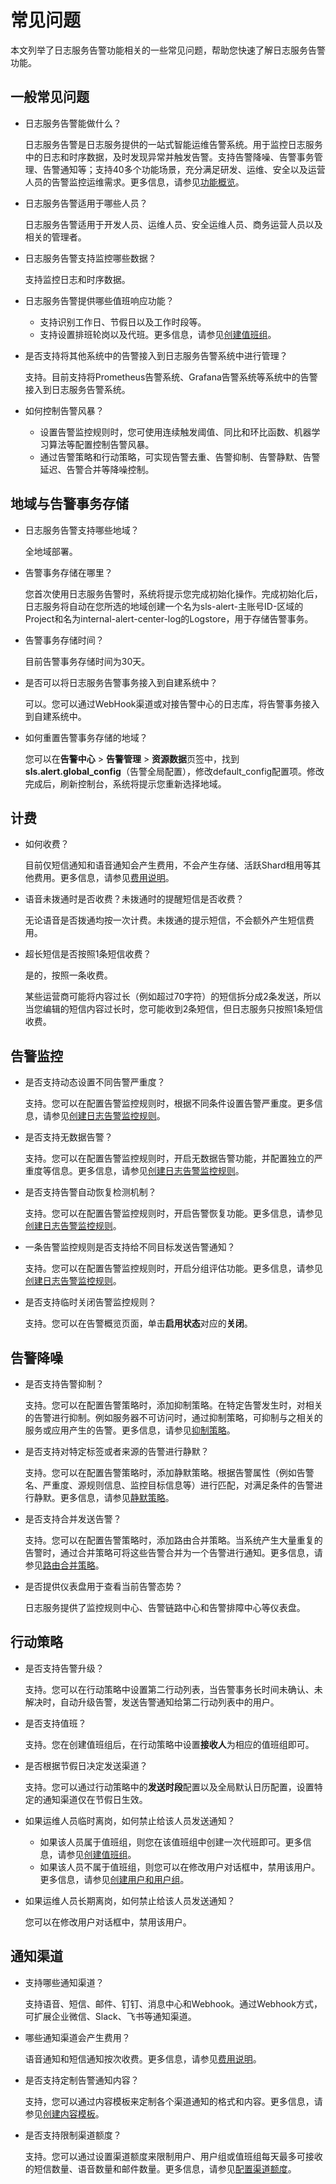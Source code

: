# 常见问题

本文列举了日志服务告警功能相关的一些常见问题，帮助您快速了解日志服务告警功能。

## 一般常见问题

-   日志服务告警能做什么？

    日志服务告警是日志服务提供的一站式智能运维告警系统。用于监控日志服务中的日志和时序数据，及时发现异常并触发告警。支持告警降噪、告警事务管理、告警通知等；支持40多个功能场景，充分满足研发、运维、安全以及运营人员的告警监控运维需求。更多信息，请参见[功能概览](/cn.zh-CN/告警（新版）/功能简介/功能概览.md)。

-   日志服务告警适用于哪些人员？

    日志服务告警适用于开发人员、运维人员、安全运维人员、商务运营人员以及相关的管理者。

-   日志服务告警支持监控哪些数据？

    支持监控日志和时序数据。

-   日志服务告警提供哪些值班响应功能？
    -   支持识别工作日、节假日以及工作时段等。
    -   支持设置排班轮岗以及代班。更多信息，请参见[创建值班组](/cn.zh-CN/告警（新版）/用户管理/创建值班组.md)。
-   是否支持将其他系统中的告警接入到日志服务告警系统中进行管理？

    支持。目前支持将Prometheus告警系统、Grafana告警系统等系统中的告警接入到日志服务告警系统。

-   如何控制告警风暴？
    -   设置告警监控规则时，您可使用连续触发阈值、同比和环比函数、机器学习算法等配置控制告警风暴。
    -   通过告警策略和行动策略，可实现告警去重、告警抑制、告警静默、告警延迟、告警合并等降噪控制。

## 地域与告警事务存储

-   日志服务告警支持哪些地域？

    全地域部署。

-   告警事务存储在哪里？

    您首次使用日志服务告警时，系统将提示您完成初始化操作。完成初始化后，日志服务将自动在您所选的地域创建一个名为sls-alert-主账号ID-区域的Project和名为internal-alert-center-log的Logstore，用于存储告警事务。

-   告警事务存储时间？

    目前告警事务存储时间为30天。

-   是否可以将日志服务告警事务接入到自建系统中？

    可以。您可以通过WebHook渠道或对接告警中心的日志库，将告警事务接入到自建系统中。

-   如何重置告警事务存储的地域？

    您可以在**告警中心** \> **告警管理** \> **资源数据**页签中，找到**sls.alert.global\_config**（告警全局配置），修改default\_config配置项。修改完成后，刷新控制台，系统将提示您重新选择地域。


## 计费

-   如何收费？

    目前仅短信通知和语音通知会产生费用，不会产生存储、活跃Shard租用等其他费用。更多信息，请参见[费用说明](/cn.zh-CN/告警（新版）/功能简介/什么是日志服务告警.md)。

-   语音未拨通时是否收费？未拨通时的提醒短信是否收费？

    无论语音是否拨通均按一次计费。未拨通的提示短信，不会额外产生短信费用。

-   超长短信是否按照1条短信收费？

    是的，按照一条收费。

    某些运营商可能将内容过长（例如超过70字符）的短信拆分成2条发送，所以当您编辑的短信内容过长时，您可能收到2条短信，但日志服务只按照1条短信收费。


## 告警监控

-   是否支持动态设置不同告警严重度？

    支持。您可以在配置告警监控规则时，根据不同条件设置告警严重度。更多信息，请参见[创建日志告警监控规则](/cn.zh-CN/告警（新版）/告警监控/创建日志告警监控规则.md)。

-   是否支持无数据告警？

    支持。您可以在配置告警监控规则时，开启无数据告警功能，并配置独立的严重度等信息。更多信息，请参见[创建日志告警监控规则](/cn.zh-CN/告警（新版）/告警监控/创建日志告警监控规则.md)。

-   是否支持告警自动恢复检测机制？

    支持。您可以在配置告警监控规则时，开启告警恢复功能。更多信息，请参见[创建日志告警监控规则](/cn.zh-CN/告警（新版）/告警监控/创建日志告警监控规则.md)。

-   一条告警监控规则是否支持给不同目标发送告警通知？

    支持。您可以在配置告警监控规则时，开启分组评估功能。更多信息，请参见[创建日志告警监控规则](/cn.zh-CN/告警（新版）/告警监控/创建日志告警监控规则.md)。

-   是否支持临时关闭告警监控规则？

    支持。您可以在告警概览页面，单击**启用状态**对应的**关闭**。


## 告警降噪

-   是否支持告警抑制？

    支持。您可以在配置告警策略时，添加抑制策略。在特定告警发生时，对相关的告警进行抑制。例如服务器不可访问时，通过抑制策略，可抑制与之相关的服务或应用产生的告警。更多信息，请参见[抑制策略](/cn.zh-CN/告警（新版）/告警管理/创建告警策略.md)。

-   是否支持对特定标签或者来源的告警进行静默？

    支持。您可以在配置告警策略时，添加静默策略。根据告警属性（例如告警名、严重度、源规则信息、监控目标信息等）进行匹配，对满足条件的告警进行静默。更多信息，请参见[静默策略](/cn.zh-CN/告警（新版）/告警管理/创建告警策略.md)。

-   是否支持合并发送告警？

    支持。您可以在配置告警策略时，添加路由合并策略。当系统产生大量重复的告警时，通过合并策略可将这些告警合并为一个告警进行通知。更多信息，请参见[路由合并策略](/cn.zh-CN/告警（新版）/告警管理/创建告警策略.md)。

-   是否提供仪表盘用于查看当前告警态势？

    日志服务提供了监控规则中心、告警链路中心和告警排障中心等仪表盘。


## 行动策略

-   是否支持告警升级？

    支持。您可以在行动策略中设置第二行动列表，当告警事务长时间未确认、未解决时，自动升级告警，发送告警通知给第二行动列表中的用户。

-   是否支持值班？

    支持。您在创建值班组后，在行动策略中设置**接收人**为相应的值班组即可。

-   是否根据节假日决定发送渠道？

    支持。您可以通过行动策略中的**发送时段**配置以及全局默认日历配置，设置特定的通知渠道仅在节假日生效。

-   如果运维人员临时离岗，如何禁止给该人员发送通知？
    -   如果该人员属于值班组，则您在该值班组中创建一次代班即可。更多信息，请参见[创建值班组](/cn.zh-CN/告警（新版）/用户管理/创建值班组.md)。
    -   如果该人员不属于值班组，则您可以在修改用户对话框中，禁用该用户。更多信息，请参见[创建用户和用户组](/cn.zh-CN/告警（新版）/用户管理/创建用户和用户组.md)。
-   如果运维人员长期离岗，如何禁止给该人员发送通知？

    您可以在修改用户对话框中，禁用该用户。


## 通知渠道

-   支持哪些通知渠道？

    支持语音、短信、邮件、钉钉、消息中心和Webhook。通过Webhook方式，可扩展企业微信、Slack、飞书等通知渠道。

-   哪些通知渠道会产生费用？

    语音通知和短信通知按次收费。更多信息，请参见[费用说明](/cn.zh-CN/告警（新版）/功能简介/什么是日志服务告警.md)。

-   是否支持定制告警通知内容？

    支持，您可以通过内容模板来定制各个渠道通知的格式和内容。更多信息，请参见[创建内容模板](/cn.zh-CN/告警（新版）/通知管理/创建内容模板.md)。

-   是否支持限制渠道额度？

    支持。您可以通过设置渠道额度来限制用户、用户组或值班组每天最多可接收的短信数量、语音数量和邮件数量。更多信息，请参见[配置渠道额度](/cn.zh-CN/告警（新版）/通知管理/配置渠道额度.md)。


